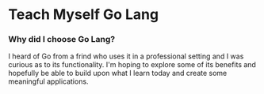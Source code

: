 # Teach Myself Go Lang

### Why did I choose Go Lang?
I heard of Go from a frind who uses it in a professional setting and I was curious as to its functionality. I'm hoping to explore some of its benefits and hopefully be able to build upon what I learn today and create some meaningful applications.

